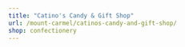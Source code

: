 ```yaml
---
title: "Catino's Candy & Gift Shop"
url: /mount-carmel/catinos-candy-and-gift-shop/
shop: confectionery
---
```

